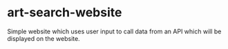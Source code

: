 # art-search-website
Simple website which uses user input to call data from an API which will be displayed on the website. 
